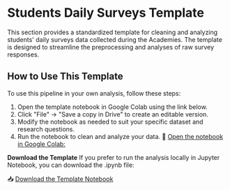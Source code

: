# Students Daily Surveys Template

This section provides a standardized template for cleaning and analyzing students' daily surveys data collected during the Academies. 
The template is designed to streamline the preprocessing and analyses of raw survey responses. 

## How to Use This Template
To use this pipeline in your own analysis, follow these steps:

1. Open the template notebook in Google Colab using the link below.
2. Click "File" -> "Save a copy in Drive" to create an editable version.
3. Modify the notebook as needed to suit your specific dataset and research questions.
4. Run the notebook to clean and analyze your data.
📂 [Open the notebook in Google Colab:](https://colab.research.google.com/drive/1mAYcU3_FclfEun6G-Q0hESIzRJKFZat1)


**Download the Template**
If you prefer to run the analysis locally in Jupyter Notebook, you can download the .ipynb file:

📥 [Download the Template Notebook](https://github.com/ViviNeuro/Neuromatch-Data-Analysis-Team-Organization/raw/main/Template/Students_Daily_Surveys_Template.ipynb)
